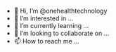 - 👋 Hi, I’m @onehealthtechnology
- 👀 I’m interested in ...
- 🌱 I’m currently learning ...
- 💞️ I’m looking to collaborate on ...
- 📫 How to reach me ...

<!---
onehealthtechnology/onehealthtechnology is a ✨ special ✨ repository because its `README.md` (this file) appears on your GitHub profile.
You can click the Preview link to take a look at your changes.
--->
